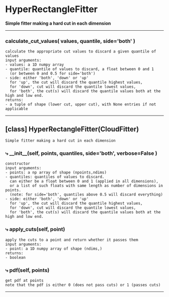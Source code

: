# HyperRectangleFitter  
  
**Simple fitter making a hard cut in each dimension**


- - -
  
  
### calculate\_cut\_values( values, quantile, side='both' )  
```text  
calculate the appropriate cut values to discard a given quantile of values  
input arguments:  
- values: a 1D numpy array  
- quantile: quantile of values to discard, a float between 0 and 1  
  (or between 0 and 0.5 for side='both')  
- side: either 'both', 'down' or 'up'  
  for 'up', the cut will discard the quantile highest values,  
  for 'down', cut will discard the quantile lowest values,  
  for 'both', the cut(s) will discard the quantile values both at the high and low end.  
returns:  
- a tuple of shape (lower cut, upper cut), with None entries if not applicable  
```  
  
  
- - -
## [class] HyperRectangleFitter(CloudFitter)  
```text  
Simple fitter making a hard cut in each dimension  
```  
### &#10551; \_\_init\_\_(self, points, quantiles, side='both', verbose=False )  
```text  
constructor  
input arguments:  
- points: a np array of shape (npoints,ndims)  
- quantiles: quantiles of values to discard.  
  can either be a float between 0 and 1 (applied in all dimensions),  
  or a list of such floats with same length as number of dimensions in points.  
  (note: for side='both', quantiles above 0.5 will discard everything)  
- side: either 'both', 'down' or 'up'  
  for 'up', the cut will discard the quantile highest values,  
  for 'down', cut will discard the quantile lowest values,  
  for 'both', the cut(s) will discard the quantile values both at the high and low end.  
```  
### &#10551; apply\_cuts(self, point)  
```text  
apply the cuts to a point and return whether it passes them  
input arguments:  
- point: a 1D numpy array of shape (ndims,)  
returns:  
- boolean  
```  
### &#10551; pdf(self, points)  
```text  
get pdf at points  
note that the pdf is either 0 (does not pass cuts) or 1 (passes cuts)  
```  
- - -  
  
